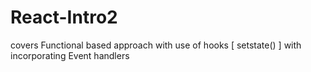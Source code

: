 # React-Intro2
covers Functional based approach with use of hooks [ setstate() ] with incorporating Event handlers 
